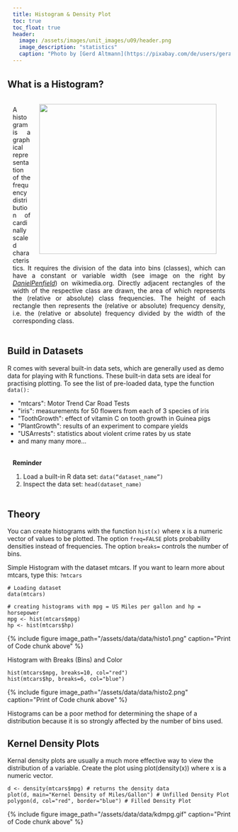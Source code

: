 ```yaml
---
title: Histogram & Density Plot
toc: true
toc_float: true
header:
  image: /assets/images/unit_images/u09/header.png
  image_description: "statistics"
  caption: "Photo by [Gerd Altmann](https://pixabay.com/de/users/geralt-9301/?utm_source=link-attribution&utm_medium=referral&utm_campaign=image&utm_content=4705451) [from Pixabay](https://pixabay.com/)"
---
```


<!--more-->


## What is a Histogram?
<style>.unit p {text-align: justify;}</style>
<div class="unit">
<img src="https://upload.wikimedia.org/wikipedia/commons/c/c3/Histogram_of_arrivals_per_minute.svg" width="400" height="338" align="right" vspace="10" hspace="20">
<p>A histogram is a graphical representation of the frequency distribution of cardinally scaled characteristics. It requires the division of the data into bins (classes), which can have a constant or variable width (see image on the right by <a href="https://commons.wikimedia.org/wiki/File:Histogram_of_arrivals_per_minute.svg"><i>DanielPenfield</i></a>) on wikimedia.org. Directly adjacent rectangles of the width of the respective class are drawn, the area of which represents the (relative or absolute) class frequencies. The height of each rectangle then represents the (relative or absolute) frequency density, i.e. the (relative or absolute) frequency divided by the width of the corresponding class.
</p></div>

## Build in Datasets
R comes with several built-in data sets, which are generally used as demo data for playing with R functions. These built-in data sets are ideal for practising plotting. To see the list of pre-loaded data, type the function `data():`

* "mtcars": Motor Trend Car Road Tests
* "iris": measurements for 50 flowers from each of 3 species of iris
* "ToothGrowth": effect of vitamin C on tooth growth in Guinea pigs
* "PlantGrowth": results of an experiment to compare yields
* "USArrests": statistics about violent crime rates by us state
* and many many more...


<html>
<head>
<meta name="viewport" content="width=device-width, initial-scale=1">
<style>
div {
  margin-bottom: 15px;
  padding: 4px 12px;
}

.info {
  background-color: #e7f3fe;
  border-left: 6px solid #2196F3;
}

</style>
</head>
<body>
<div class="info">
  <p><strong>Reminder</strong>  <br>
  <ol>
      <li>Load a built-in R data set: <code class="language-plaintext highlighter-rouge">data(“dataset_name”)</code></li>
      <li>Inspect the data set: <code class="language-plaintext highlighter-rouge">head(dataset_name)</code></li>
  </ol>
  </p>
</div>
</body>
</html>

## Theory
You can create histograms with the function `hist(x)` where x is a numeric vector of values to be plotted. The option `freq=FALSE` plots probability densities instead of frequencies. The option `breaks=` controls the number of bins.


Simple Histogram with the dataset mtcars. If you want to learn more about mtcars, type this: `?mtcars`
```
# Loading dataset
data(mtcars)

# creating histograms with mpg = US Miles per gallon and hp = horsepower
mpg <- hist(mtcars$mpg)
hp <- hist(mtcars$hp)
```
{% include figure image_path="/assets/data/data/histo1.png" caption="Print of Code chunk above" %}


Histogram with Breaks (Bins) and Color
```
hist(mtcars$mpg, breaks=10, col="red")
hist(mtcars$hp, breaks=6, col="blue")
```
{% include figure image_path="/assets/data/data/histo2.png" caption="Print of Code chunk above" %}

Histograms can be a poor method for determining the shape of a distribution because it is so strongly affected by the number of bins used.

## Kernel Density Plots
Kernal density plots are usually a much more effective way to view the distribution of a variable. Create the plot using plot(density(x)) where x is a numeric vector.

```
d <- density(mtcars$mpg) # returns the density data
plot(d, main="Kernel Density of Miles/Gallon") # Unfilled Density Plot
polygon(d, col="red", border="blue") # Filled Density Plot
```
{% include figure image_path="/assets/data/data/kdmpg.gif" caption="Print of Code chunk above" %}
